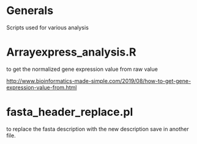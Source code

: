 # Generals
Scripts used for various analysis

 # Arrayexpress_analysis.R
to get the normalized gene expression value from raw value

http://www.bioinformatics-made-simple.com/2019/08/how-to-get-gene-expression-value-from.html



# fasta_header_replace.pl
to replace the fasta description with the new description save in another file.
